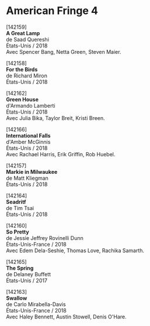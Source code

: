 # American Fringe 4

[142159]  
**A Great Lamp**  
de Saad Quereshi  
États-Unis / 2018  
Avec Spencer Bang, Netta Green, Steven Maier.

[142158]  
**For the Birds**  
de Richard Miron  
États-Unis / 2018

[142162]  
**Green House**  
d'Armando Lamberti  
États-Unis / 2018  
Avec Julia Bika, Taylor Breit, Kristi Breen.

[142166]  
**International Falls**  
d'Amber McGinnis  
États-Unis / 2018  
Avec Rachael Harris, Erik Griffin, Rob Huebel.

[142157]  
**Markie in Milwaukee**  
de Matt Kliegman  
États-Unis / 2018

[142164]  
**Seadritf**  
de Tim Tsai  
États-Unis / 2018

[142160]  
**So Pretty**  
de Jessie Jeffrey Rovinelli Dunn  
États-Unis-France / 2018  
Avec Edem Dela-Seshie, Thomas Love, Rachika Samarth.

[142165]  
**The Spring**  
de Delaney Buffett  
États-Unis / 2017

[142163]  
**Swallow**  
de Carlo Mirabella-Davis  
États-Unis-France / 2018  
Avec Haley Bennett, Austin Stowell, Denis O'Hare.

